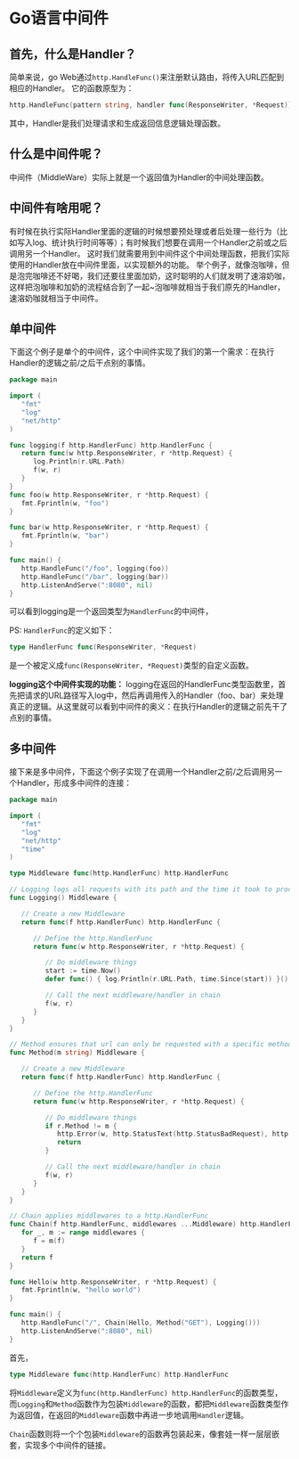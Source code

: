 # Go语言中间件

## 首先，什么是Handler？
简单来说，go Web通过`http.HandleFunc()`来注册默认路由，将传入URL匹配到相应的Handler。
它的函数原型为：
```go
http.HandleFunc(pattern string, handler func(ResponseWriter, *Request))
```
其中，Handler是我们处理请求和生成返回信息逻辑处理函数。


## 什么是中间件呢？
中间件（MiddleWare）实际上就是一个返回值为Handler的中间处理函数。

## 中间件有啥用呢？
有时候在执行实际Handler里面的逻辑的时候想要预处理或者后处理一些行为（比如写入log、统计执行时间等等）；有时候我们想要在调用一个Handler之前或之后调用另一个Handler。
这时我们就需要用到中间件这个中间处理函数，把我们实际使用的Handler放在中间件里面，以实现额外的功能。
举个例子，就像泡咖啡，但是泡完咖啡还不好喝，我们还要往里面加奶，这时聪明的人们就发明了速溶奶咖，这样把泡咖啡和加奶的流程结合到了一起~泡咖啡就相当于我们原先的Handler，速溶奶咖就相当于中间件。

## 单中间件
下面这个例子是单个的中间件，这个中间件实现了我们的第一个需求：在执行Handler的逻辑之前/之后干点别的事情。

```go
package main

import (
   "fmt"
   "log"
   "net/http"
)

func logging(f http.HandlerFunc) http.HandlerFunc {
   return func(w http.ResponseWriter, r *http.Request) {
      log.Println(r.URL.Path)
      f(w, r)
   }
}
func foo(w http.ResponseWriter, r *http.Request) {
   fmt.Fprintln(w, "foo")
}

func bar(w http.ResponseWriter, r *http.Request) {
   fmt.Fprintln(w, "bar")
}

func main() {
   http.HandleFunc("/foo", logging(foo))
   http.HandleFunc("/bar", logging(bar))
   http.ListenAndServe(":8080", nil)
}
```

可以看到logging是一个返回类型为`HandlerFunc`的中间件，

PS: `HandlerFunc`的定义如下：

```go
type HandlerFunc func(ResponseWriter, *Request)
```

是一个被定义成`func(ResponseWriter, *Request)`类型的自定义函数。

**logging这个中间件实现的功能：**
logging在返回的HandlerFunc类型函数里，首先把请求的URL路径写入log中，然后再调用传入的Handler（foo、bar）来处理真正的逻辑。从这里就可以看到中间件的奥义：在执行Handler的逻辑之前先干了点别的事情。

## 多中间件
接下来是多中间件，下面这个例子实现了在调用一个Handler之前/之后调用另一个Handler，形成多中间件的连接：

```go
package main

import (
   "fmt"
   "log"
   "net/http"
   "time"
)

type Middleware func(http.HandlerFunc) http.HandlerFunc

// Logging logs all requests with its path and the time it took to process
func Logging() Middleware {

   // Create a new Middleware
   return func(f http.HandlerFunc) http.HandlerFunc {

      // Define the http.HandlerFunc
      return func(w http.ResponseWriter, r *http.Request) {

         // Do middleware things
         start := time.Now()
         defer func() { log.Println(r.URL.Path, time.Since(start)) }()

         // Call the next middleware/handler in chain
         f(w, r)
      }
   }
}

// Method ensures that url can only be requested with a specific method, else returns a 400 Bad Request
func Method(m string) Middleware {

   // Create a new Middleware
   return func(f http.HandlerFunc) http.HandlerFunc {

      // Define the http.HandlerFunc
      return func(w http.ResponseWriter, r *http.Request) {

         // Do middleware things
         if r.Method != m {
            http.Error(w, http.StatusText(http.StatusBadRequest), http.StatusBadRequest)
            return
         }

         // Call the next middleware/handler in chain
         f(w, r)
      }
   }
}

// Chain applies middlewares to a http.HandlerFunc
func Chain(f http.HandlerFunc, middlewares ...Middleware) http.HandlerFunc {
   for _, m := range middlewares {
      f = m(f)
   }
   return f
}

func Hello(w http.ResponseWriter, r *http.Request) {
   fmt.Fprintln(w, "hello world")
}

func main() {
   http.HandleFunc("/", Chain(Hello, Method("GET"), Logging()))
   http.ListenAndServe(":8080", nil)
}
```

首先，

```go
type Middleware func(http.HandlerFunc) http.HandlerFunc
```

将`Middleware`定义为`func(http.HandlerFunc) http.HandlerFunc`的函数类型，而`Logging`和`Method`函数作为包装`Middleware`的函数，都把`Middleware`函数类型作为返回值，在返回的`Middleware`函数中再进一步地调用`Handler`逻辑。

`Chain`函数则将一个个包装`Middleware`的函数再包装起来，像套娃一样一层层嵌套，实现多个中间件的链接。
